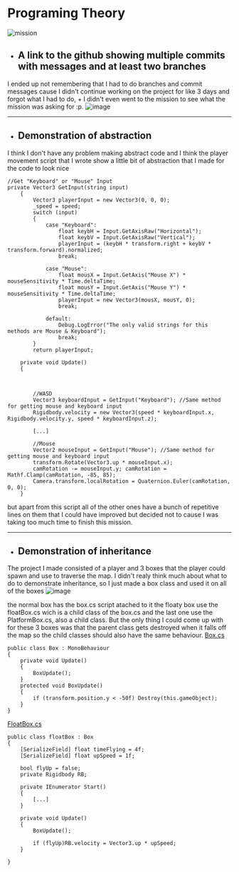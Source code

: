 # Programing Theory
 
![mission](https://user-images.githubusercontent.com/40847844/172507040-a3324ebd-79be-4b84-a85b-9dacb94bb2f2.jpg)

- ## A link to the github showing multiple commits with messages and **at least two branches**
I ended up not remembering that I had to do branches and commit messages cause I didn't continue working on the project for like 3 days and forgot what I had to do, + I didn't even went to the mission to see what the mission was asking for :p.
![image](https://user-images.githubusercontent.com/40847844/172508221-89a5e8a9-3164-405e-86d3-3348feb1add7.png)

 ****
- ## Demonstration of abstraction
I think I don't have any problem making abstract code and I think the player movement script that I wrote show a little bit of abstraction that I made for the code to look nice
```
//Get "Keyboard" or "Mouse" Input
private Vector3 GetInput(string input)
    {
        Vector3 playerInput = new Vector3(0, 0, 0);
        _speed = speed;
        switch (input)
        {
            case "Keyboard":
                float keybH = Input.GetAxisRaw("Horizontal");
                float keybV = Input.GetAxisRaw("Vertical");
                playerInput = (keybH * transform.right + keybV * transform.forward).normalized;
                break;

            case "Mouse":
                float mousX = Input.GetAxis("Mouse X") * mouseSensitivity * Time.deltaTime;
                float mousY = Input.GetAxis("Mouse Y") * mouseSensitivity * Time.deltaTime;
                playerInput = new Vector3(mousX, mousY, 0);
                break;

            default:
                Debug.LogError("The only valid strings for this methods are Mouse & Keyboard");
                break;
        }
        return playerInput;
```
```
    private void Update()
    {



        //WASD
        Vector3 keyboardInput = GetInput("Keyboard"); //Same method for getting mouse and keyboard input
        Rigidbody.velocity = new Vector3(speed * keyboardInput.x, Rigidbody.velocity.y, speed * keyboardInput.z);
        
        [...]
        
        //Mouse
        Vector2 mouseInput = GetInput("Mouse"); //Same method for getting mouse and keyboard input
        transform.Rotate(Vector3.up * mouseInput.x);
        camRotation -= mouseInput.y; camRotation = Mathf.Clamp(camRotation, -85, 85);
        Camera.transform.localRotation = Quaternion.Euler(camRotation, 0, 0);
    }
```
but apart from this script all of the other ones have a bunch of repetitive lines on them that I could have improved but decided not to cause I was taking too much time to finish this mission.

****
- ## Demonstration of inheritance
The project I made consisted of a player and 3 boxes that the player could spawn and use to traverse the map. I didn't realy think much about what to do to demonstrate inheritance, so I just made a box class and used it on all of the boxes 
![image](https://user-images.githubusercontent.com/40847844/172512424-c77cc2b1-b4df-42a0-b329-57a944bc256f.png)

the normal box has the box.cs script atached to it
the floaty box use the floatBox.cs wich is a child class of the box.cs 
and the last one use the PlatformBox.cs, also a child class.
But the only thing I could come up with for these 3 boxes was that the parent class gets destroyed when it falls off the map so the child classes should also have the same behaviour.
[Box.cs](https://github.com/HENRI067/Programing-Theory/blob/main/Assets/Scripts/Box.cs)
```
public class Box : MonoBehaviour
{    
    private void Update() 
    {
        BoxUpdate();
    }
    protected void BoxUpdate()
    {
        if (transform.position.y < -50f) Destroy(this.gameObject);
    }
}

```
[FloatBox.cs](https://github.com/HENRI067/Programing-Theory/blob/main/Assets/Scripts/floatBox.cs)
```
public class floatBox : Box
{
    [SerializeField] float timeFlying = 4f;
    [SerializeField] float upSpeed = 1f;

    bool flyUp = false;
    private Rigidbody RB;
     
    private IEnumerator Start()
    {
        [...]
    }

    private void Update()
    {
        BoxUpdate();
        
        if (flyUp)RB.velocity = Vector3.up * upSpeed;
    }

}
```

